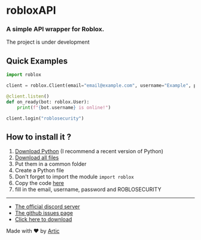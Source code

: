# robloxAPI

### A simple API wrapper for Roblox.

The project is under development

## Quick Examples

```python
import roblox

client = roblox.Client(email="email@example.com", username="Example", password="Example")

@client.listen()
def on_ready(bot: roblox.User):
    print(f"{bot.username} is online!")

client.login("roblosecurity")
```

## How to install it ?

1. [Download Python](https://www.python.org/downloads/) (I recommend a recent version of Python)
2. [Download all files](https://github.com/ArticOff/discord_akerno/archive/refs/heads/main.zip)
3. Put them in a common folder
4. Create a Python file
5. Don't forget to import the module `import roblox`
6. Copy the code [here](https://github.com/ArticOff/robloxAPI/blob/main/bot.py)
7. fill in the email, username, password and ROBLOSECURITY

***

- [The official discord server](https://discord.com/invite/h7YFnP45jv)
- [The github issues page](https://github.com/ArticOff/robloxAPI/issues)
- [Click here to download](https://github.com/ArticOff/robloxAPI/archive/refs/heads/main.zip)

Made with ❤️ by [Artic](https://discord.com/users/855783629047988274)

